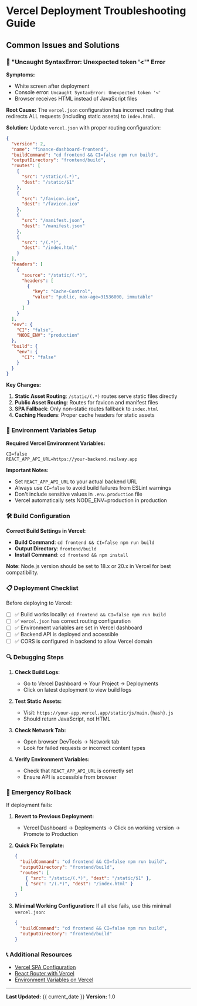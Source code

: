 # Vercel Deployment Troubleshooting Guide

## Common Issues and Solutions

### 🚨 "Uncaught SyntaxError: Unexpected token '<'" Error

**Symptoms:**
- White screen after deployment
- Console error: `Uncaught SyntaxError: Unexpected token '<'`
- Browser receives HTML instead of JavaScript files

**Root Cause:**
The `vercel.json` configuration has incorrect routing that redirects ALL requests (including static assets) to `index.html`.

**Solution:**
Update `vercel.json` with proper routing configuration:

```json
{
  "version": 2,
  "name": "finance-dashboard-frontend",
  "buildCommand": "cd frontend && CI=false npm run build",
  "outputDirectory": "frontend/build",
  "routes": [
    {
      "src": "/static/(.*)",
      "dest": "/static/$1"
    },
    {
      "src": "/favicon.ico",
      "dest": "/favicon.ico"
    },
    {
      "src": "/manifest.json",
      "dest": "/manifest.json"
    },
    {
      "src": "/(.*)",
      "dest": "/index.html"
    }
  ],
  "headers": [
    {
      "source": "/static/(.*)",
      "headers": [
        {
          "key": "Cache-Control",
          "value": "public, max-age=31536000, immutable"
        }
      ]
    }
  ],
  "env": {
    "CI": "false",
    "NODE_ENV": "production"
  },
  "build": {
    "env": {
      "CI": "false"
    }
  }
}
```

**Key Changes:**
1. **Static Asset Routing**: `/static/(.*)` routes serve static files directly
2. **Public Asset Routing**: Routes for favicon and manifest files
3. **SPA Fallback**: Only non-static routes fallback to `index.html`
4. **Caching Headers**: Proper cache headers for static assets

### 🔧 Environment Variables Setup

**Required Vercel Environment Variables:**
```env
CI=false
REACT_APP_API_URL=https://your-backend.railway.app
```

**Important Notes:**
- Set `REACT_APP_API_URL` to your actual backend URL
- Always use `CI=false` to avoid build failures from ESLint warnings  
- Don't include sensitive values in `.env.production` file
- Vercel automatically sets NODE_ENV=production in production

### 🛠️ Build Configuration

**Correct Build Settings in Vercel:**
- **Build Command**: `cd frontend && CI=false npm run build`
- **Output Directory**: `frontend/build`
- **Install Command**: `cd frontend && npm install`

**Note**: Node.js version should be set to 18.x or 20.x in Vercel for best compatibility.

### 📋 Deployment Checklist

Before deploying to Vercel:

- [ ] ✅ Build works locally: `cd frontend && CI=false npm run build`
- [ ] ✅ `vercel.json` has correct routing configuration
- [ ] ✅ Environment variables are set in Vercel dashboard
- [ ] ✅ Backend API is deployed and accessible
- [ ] ✅ CORS is configured in backend to allow Vercel domain

### 🔍 Debugging Steps

1. **Check Build Logs:**
   - Go to Vercel Dashboard → Your Project → Deployments
   - Click on latest deployment to view build logs

2. **Test Static Assets:**
   - Visit: `https://your-app.vercel.app/static/js/main.{hash}.js`
   - Should return JavaScript, not HTML

3. **Check Network Tab:**
   - Open browser DevTools → Network tab
   - Look for failed requests or incorrect content types

4. **Verify Environment Variables:**
   - Check that `REACT_APP_API_URL` is correctly set
   - Ensure API is accessible from browser

### 🚨 Emergency Rollback

If deployment fails:

1. **Revert to Previous Deployment:**
   - Vercel Dashboard → Deployments → Click on working version → Promote to Production

2. **Quick Fix Template:**
   ```json
   {
     "buildCommand": "cd frontend && CI=false npm run build",
     "outputDirectory": "frontend/build",
     "routes": [
       { "src": "/static/(.*)", "dest": "/static/$1" },
       { "src": "/(.*)", "dest": "/index.html" }
     ]
   }
   ```

3. **Minimal Working Configuration:**
   If all else fails, use this minimal `vercel.json`:
   ```json
   {
     "buildCommand": "cd frontend && CI=false npm run build",
     "outputDirectory": "frontend/build"
   }
   ```

### 📞 Additional Resources

- [Vercel SPA Configuration](https://vercel.com/guides/deploying-react-with-vercel)
- [React Router with Vercel](https://vercel.com/guides/deploying-react-with-vercel#routing)
- [Environment Variables on Vercel](https://vercel.com/docs/concepts/projects/environment-variables)

---

**Last Updated:** {{ current_date }}
**Version:** 1.0